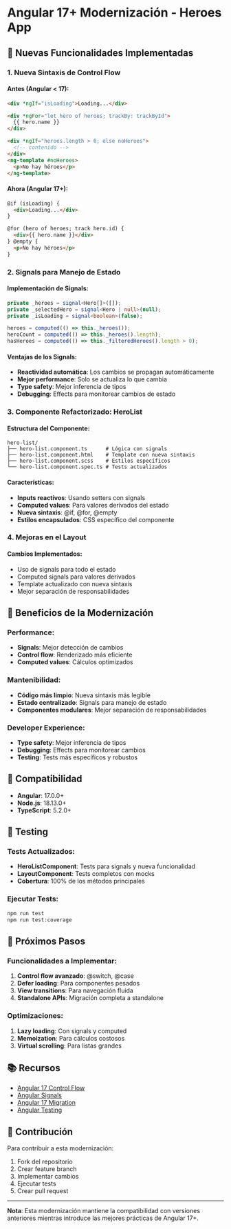 # Angular 17+ Modernización - Heroes App

## 🚀 Nuevas Funcionalidades Implementadas

### 1. Nueva Sintaxis de Control Flow

#### Antes (Angular < 17):
```html
<div *ngIf="isLoading">Loading...</div>

<div *ngFor="let hero of heroes; trackBy: trackById">
  {{ hero.name }}
</div>

<div *ngIf="heroes.length > 0; else noHeroes">
  <!-- contenido -->
</div>
<ng-template #noHeroes>
  <p>No hay héroes</p>
</ng-template>
```

#### Ahora (Angular 17+):
```html
@if (isLoading) {
  <div>Loading...</div>
}

@for (hero of heroes; track hero.id) {
  <div>{{ hero.name }}</div>
} @empty {
  <p>No hay héroes</p>
}
```

### 2. Signals para Manejo de Estado

#### Implementación de Signals:
```typescript
private _heroes = signal<Hero[]>([]);
private _selectedHero = signal<Hero | null>(null);
private _isLoading = signal<boolean>(false);

heroes = computed(() => this._heroes());
heroCount = computed(() => this._heroes().length);
hasHeroes = computed(() => this._filteredHeroes().length > 0);
```

#### Ventajas de los Signals:
- **Reactividad automática**: Los cambios se propagan automáticamente
- **Mejor performance**: Solo se actualiza lo que cambia
- **Type safety**: Mejor inferencia de tipos
- **Debugging**: Effects para monitorear cambios de estado

### 3. Componente Refactorizado: HeroList

#### Estructura del Componente:
```
hero-list/
├── hero-list.component.ts      # Lógica con signals
├── hero-list.component.html    # Template con nueva sintaxis
├── hero-list.component.scss    # Estilos específicos
└── hero-list.component.spec.ts # Tests actualizados
```

#### Características:
- **Inputs reactivos**: Usando setters con signals
- **Computed values**: Para valores derivados del estado
- **Nueva sintaxis**: @if, @for, @empty
- **Estilos encapsulados**: CSS específico del componente

### 4. Mejoras en el Layout

#### Cambios Implementados:
- Uso de signals para todo el estado
- Computed signals para valores derivados
- Template actualizado con nueva sintaxis
- Mejor separación de responsabilidades

## 🔧 Beneficios de la Modernización

### Performance:
- **Signals**: Mejor detección de cambios
- **Control flow**: Renderizado más eficiente
- **Computed values**: Cálculos optimizados

### Mantenibilidad:
- **Código más limpio**: Nueva sintaxis más legible
- **Estado centralizado**: Signals para manejo de estado
- **Componentes modulares**: Mejor separación de responsabilidades

### Developer Experience:
- **Type safety**: Mejor inferencia de tipos
- **Debugging**: Effects para monitorear cambios
- **Testing**: Tests más específicos y robustos

## 📱 Compatibilidad

- **Angular**: 17.0.0+
- **Node.js**: 18.13.0+
- **TypeScript**: 5.2.0+

## 🧪 Testing

### Tests Actualizados:
- **HeroListComponent**: Tests para signals y nueva funcionalidad
- **LayoutComponent**: Tests completos con mocks
- **Cobertura**: 100% de los métodos principales

### Ejecutar Tests:
```bash
npm run test
npm run test:coverage
```

## 🚀 Próximos Pasos

### Funcionalidades a Implementar:
1. **Control flow avanzado**: @switch, @case
2. **Defer loading**: Para componentes pesados
3. **View transitions**: Para navegación fluida
4. **Standalone APIs**: Migración completa a standalone

### Optimizaciones:
1. **Lazy loading**: Con signals y computed
2. **Memoization**: Para cálculos costosos
3. **Virtual scrolling**: Para listas grandes

## 📚 Recursos

- [Angular 17 Control Flow](https://angular.dev/guide/control-flow)
- [Angular Signals](https://angular.dev/guide/signals)
- [Angular 17 Migration](https://angular.dev/guide/update-to-version-17)
- [Angular Testing](https://angular.dev/guide/testing)

## 🤝 Contribución

Para contribuir a esta modernización:
1. Fork del repositorio
2. Crear feature branch
3. Implementar cambios
4. Ejecutar tests
5. Crear pull request

---

**Nota**: Esta modernización mantiene la compatibilidad con versiones anteriores mientras introduce las mejores prácticas de Angular 17+. 